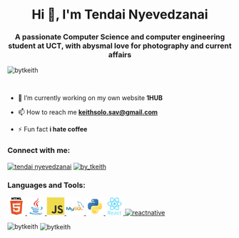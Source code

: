 <h1 align="center">Hi 👋, I'm Tendai Nyevedzanai</h1>
<h3 align="center">A passionate Computer Science and computer engineering student at UCT, with abysmal love for photography and current affairs</h3>



<p align="left"> <img src="https://komarev.com/ghpvc/?username=bytkeith&label=Profile%20views&color=0e75b6&style=flat" alt="bytkeith" /> </p>

<p align="left"> <a href="https://twitter.com/" target="blank"><img src="https://img.shields.io/twitter/follow/?logo=twitter&style=for-the-badge" alt="" /></a> </p>

- 🔭 I’m currently working on my own website **1HUB**

  

- 📫 How to reach me **keithsolo.sav@gmail.com**

- ⚡ Fun fact **i hate coffee**

<h3 align="left">Connect with me:</h3>
<p align="left">
<a href="https://linkedin.com/in/tendai nyevedzanai" target="blank"><img align="center" src="https://raw.githubusercontent.com/rahuldkjain/github-profile-readme-generator/master/src/images/icons/Social/linked-in-alt.svg" alt="tendai nyevedzanai" height="30" width="40" /></a>
<a href="https://instagram.com/by_tkeith" target="blank"><img align="center" src="https://raw.githubusercontent.com/rahuldkjain/github-profile-readme-generator/master/src/images/icons/Social/instagram.svg" alt="by_tkeith" height="30" width="40" /></a>
</p>

<h3 align="left">Languages and Tools:</h3>
<p align="left"> <a href="https://www.w3.org/html/" target="_blank" rel="noreferrer"> <img src="https://raw.githubusercontent.com/devicons/devicon/master/icons/html5/html5-original-wordmark.svg" alt="html5" width="40" height="40"/> </a> <a href="https://www.java.com" target="_blank" rel="noreferrer"> <img src="https://raw.githubusercontent.com/devicons/devicon/master/icons/java/java-original.svg" alt="java" width="40" height="40"/> </a> <a href="https://developer.mozilla.org/en-US/docs/Web/JavaScript" target="_blank" rel="noreferrer"> <img src="https://raw.githubusercontent.com/devicons/devicon/master/icons/javascript/javascript-original.svg" alt="javascript" width="40" height="40"/> </a> <a href="https://www.mysql.com/" target="_blank" rel="noreferrer"> <img src="https://raw.githubusercontent.com/devicons/devicon/master/icons/mysql/mysql-original-wordmark.svg" alt="mysql" width="40" height="40"/> </a> <a href="https://www.python.org" target="_blank" rel="noreferrer"> <img src="https://raw.githubusercontent.com/devicons/devicon/master/icons/python/python-original.svg" alt="python" width="40" height="40"/> </a> <a href="https://reactjs.org/" target="_blank" rel="noreferrer"> <img src="https://raw.githubusercontent.com/devicons/devicon/master/icons/react/react-original-wordmark.svg" alt="react" width="40" height="40"/> </a> <a href="https://reactnative.dev/" target="_blank" rel="noreferrer"> <img src="https://reactnative.dev/img/header_logo.svg" alt="reactnative" width="40" height="40"/> </a> </p>

<p><img align="left" src="https://github-readme-stats.vercel.app/api/top-langs?username=bytkeith&show_icons=true&locale=en&layout=compact" alt="bytkeith" /></p>

<p>&nbsp;<img align="center" src="https://github-readme-stats.vercel.app/api?username=bytkeith&show_icons=true&locale=en" alt="bytkeith" /></p>



